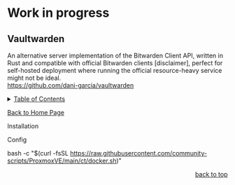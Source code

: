 # Work in progress

<a id="readme_top"></a>
## Vaultwarden
An alternative server implementation of the Bitwarden Client API, written in Rust and compatible with official Bitwarden clients [disclaimer], perfect for self-hosted deployment where running the official resource-heavy service might not be ideal.  
https://github.com/dani-garcia/vaultwarden

<details>
<summary><u>Table of Contents</u></summary>

+ <a href="#Vaultwarden">Vaultwarden</a>

</details> 

<a href="https://github.com/HomeStudiosDIY/HomeStudiosDIY/blob/main/README.md">Back to Home Page</a>



Installation



Config



bash -c "$(curl -fsSL https://raw.githubusercontent.com/community-scripts/ProxmoxVE/main/ct/docker.sh)"



<p align="right"><a href="#readme_top">back to top</a></p>